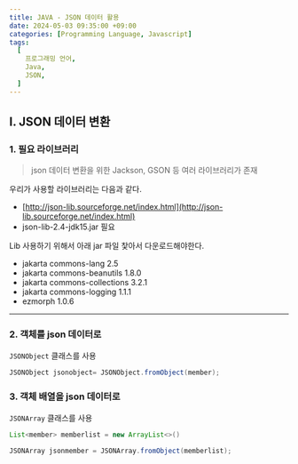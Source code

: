 ```yaml
---
title: JAVA - JSON 데이터 활용
date: 2024-05-03 09:35:00 +09:00
categories: [Programming Language, Javascript]
tags:
  [
    프로그래밍 언어,
    Java,
    JSON,
  ]
---
```


## Ⅰ. JSON 데이터 변환

### 1. 필요 라이브러리

> json 데이터 변환을 위한 Jackson, GSON 등 여러 라이브러리가 존재

우리가 사용할 라이브러리는 다음과 같다.
- [http://json-lib.sourceforge.net/index.html](http://json-lib.sourceforge.net/index.html)
- json-lib-2.4-jdk15.jar 필요

Lib 사용하기 위해서 아래 jar 파일 찿아서 다운로드해야한다.
- jakarta commons-lang 2.5
- jakarta commons-beanutils 1.8.0
- jakarta commons-collections 3.2.1
- jakarta commons-logging 1.1.1
- ezmorph 1.0.6

---

### 2. 객체를 json 데이터로

`JSONObject` 클래스를 사용

```java
JSONObject jsonobject= JSONObject.fromObject(member);
```

### 3. 객체 배열을 json 데이터로

`JSONArray` 클래스를 사용

```java
List<member> memberlist = new ArrayList<>()

JSONArray jsonmember = JSONArray.fromObject(memberlist);
```
